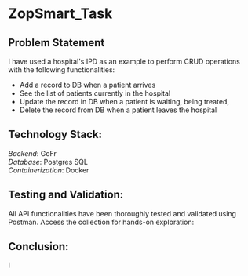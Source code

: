 # ZopSmart_Task

## Problem Statement
I have used a hospital's IPD as an example to perform CRUD operations with the following functionalities:
- Add a record to DB when a patient arrives
- See the list of patients currently in the hospital
- Update the record in DB when a patient is waiting, being treated, 
- Delete the record from DB when a patient leaves the hospital

## Technology Stack:

*Backend*: GoFr<br>
*Database*: Postgres SQL<br>
*Containerization*: Docker
## Testing and Validation:

All API functionalities have been thoroughly tested and validated using Postman. Access the collection for hands-on exploration:
## Conclusion:

I
